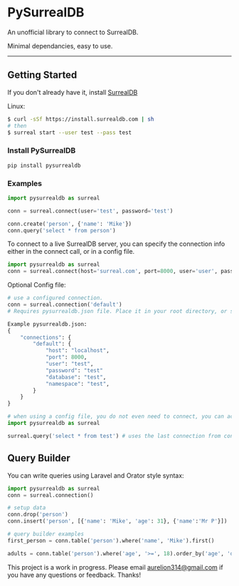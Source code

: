 # PySurrealDB
An unofficial library to connect to SurrealDB.

Minimal dependancies, easy to use.

---
## Getting Started

If you don't already have it, install [SurrealDB](https://surrealdb.com/docs/start/installation)

Linux: 
``` bash
$ curl -sSf https://install.surrealdb.com | sh
# then
$ surreal start --user test --pass test
```


### Install PySurrealDB
```
pip install pysurrealdb
```


### Examples

```python
import pysurrealdb as surreal

conn = surreal.connect(user='test', password='test')

conn.create('person', {'name': 'Mike'})
conn.query('select * from person')
```

To connect to a live SurrealDB server, you can specify the connection info either in the connect call, or in a config file.

```python
import pysurrealdb as surreal
conn = surreal.connect(host='surreal.com', port=8000, user='user', password='pass', database='db', namespace='ns')
```

Optional Config file:
```python
# use a configured connection. 
conn = surreal.connection('default')
# Requires pysurrealdb.json file. Place it in your root directory, or specify the file location with the env variable 'PYSURREALDB_CONFIG'.

Example pysurrealdb.json:
{
    "connections": {
        "default": {
            "host": "localhost",
            "port": 8000,
            "user": "test",
            "password": "test"
            "database": "test",
            "namespace": "test",
        }
    }
}

# when using a config file, you do not even need to connect, you can access most functions directly:
import pysurrealdb as surreal

surreal.query('select * from test') # uses the last connection from connect() or the default connection if connect() has not been called.
```


## Query Builder

You can write queries using Laravel and Orator style syntax:
```python
import pysurrealdb as surreal
conn = surreal.connection()

# setup data
conn.drop('person')
conn.insert('person', [{'name': 'Mike', 'age': 31}, {'name':'Mr P'}])

# query builder examples
first_person = conn.table('person').where('name', 'Mike').first()

adults = conn.table('person').where('age', '>=', 18).order_by('age', 'desc').limit(10).get()
```


This project is a work in progress. Please email aurelion314@gmail.com if you have any questions or feedback. Thanks!